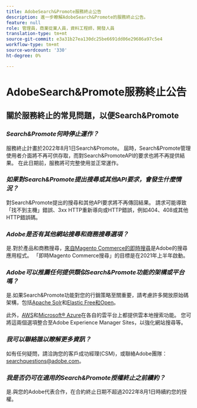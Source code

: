 ```yaml
---
title: AdobeSearch&Promote服務終止公告
description: 進一步瞭解AdobeSearch&Promote的服務終止公告。
feature: null
role: 管理員，商業從業人員，資料工程師，開發人員
translation-type: tm+mt
source-git-commit: e3a31b27ea130dc25be6691dd06e29686a97c5e4
workflow-type: tm+mt
source-wordcount: '330'
ht-degree: 0%

---
```



# AdobeSearch&amp;Promote服務終止公告

## 關於服務終止的常見問題，以便Search&amp;Promote

### **_Search&amp;Promote何時停止運作？_**

服務終止計畫於2022年8月1日Search&amp;Promote。 屆時，Search&amp;Promote管理使用者介面將不再可供存取，而對Search&amp;PromoteAPI的要求也將不再提供結果。 在此日期前，服務將可完整使用並正常運作。

### **_如果對Search&amp;Promote提出搜尋或其他API要求，會發生什麼情況？_**

對Search&amp;Promote提出的搜尋和其他API要求將不再傳回結果。 請求可能導致「找不到主機」錯誤、3xx HTTP重新導向或HTTP錯誤，例如404、408或其他HTTP錯誤碼。

### **_Adobe是否有其他網站搜尋和商務搜尋選項？_**

是.對於產品和商務搜尋，[來自Magento Commerce的即時搜尋](https://blog.adobe.com/en/publish/2020/11/23/new-ai-capabilities-for-magento-commerce-improve-retail.html)是Adobe的搜尋應用程式。 「即時Magento Commerce搜尋」的目標是在2021年上半年啟動。

### **_Adobe可以推薦任何提供類似Search&amp;Promote功能的架構或平台嗎？_**

是.如果Search&amp;Promote功能對您的行銷策略至關重要，請考慮許多開放原始碼架構，包括[Apache Solr](https://solr.apache.org/)和[Elastic Free和Open](https://www.elastic.co/about/free-and-open)。

此外，[AWS](https://aws.amazon.com/cloudsearch/)和[Microsoft® Azure](https://azure.microsoft.com/en-us/services/search/)在各自的雲平台上都提供雲本地搜索功能。 您可將這兩個選項整合至Adobe Experience Manager Sites，以強化網站搜尋等。

### **_我可以聯絡誰以瞭解更多資訊？_**

如有任何疑問，請洽詢您的客戶成功經理(CSM)，或聯絡Adobe團隊：[searchquestions@adobe.com](mailto:searchquestions@adobe.com)。

### **_我是否仍可在適用的Search&amp;Promote授權終止之前續約？_**

是.與您的Adobe代表合作，在合約終止日期不超過2022年8月1日時續約您的授權。